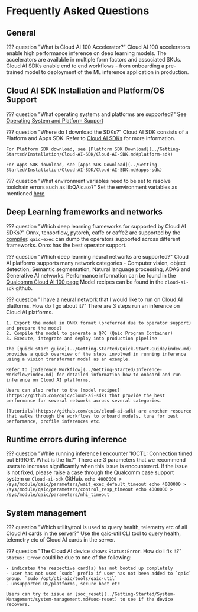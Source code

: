 # Frequently Asked Questions

## General 
??? question "What is Cloud AI 100 Accelerator?"
    Cloud AI 100 accelerators enable high performance inference on deep learning models. The accelerators are available in multiple form factors and associated SKUs. Cloud AI SDKs enable end to end workflows - from onboarding a pre-trained model to deployment of the ML inference application in production. 

## Cloud AI SDK Installation and Platform/OS Support

??? question "What operating systems and platforms are supported?"
    See [Operating System and Platform Support](../Getting-Started/Installation/index.md#supported-operating-systems-hypervisors-and-platforms)

??? question "Where do I download the SDKs?"
    Cloud AI SDK consists of a Platform and Apps SDK. Refer to [Cloud AI SDKs](../Getting-Started/index.md#cloud-ai-sdks) for more information. 

    For Platform SDK download, see [Platform SDK Download](../Getting-Started/Installation/Cloud-AI-SDK/Cloud-AI-SDK.md#platform-sdk)

    For Apps SDK download, see [Apps SDK Download](../Getting-Started/Installation/Cloud-AI-SDK/Cloud-AI-SDK.md#apps-sdk)

??? question "What environment variables need to be set to resolve toolchain errors such as libQAic.so?"
    Set the environment variables as mentioned [here](../Getting-Started/Installation/Pre-requisites/pre-requisites.md#addupdate-environment-variables)


## Deep Learning frameworks and networks 

??? question "Which deep learning frameworks for supported by Cloud AI SDKs?"
    Onnx, tensorflow, pytorch, caffe or caffe2 are supported by the [compiler](../Getting-Started/Inference-Workflow/model-compilation/Compile-the-Model.md). 
    `qaic-exec` can dump the operators supported across different frameworks. Onnx has the best operator support. 
    
??? question "Which deep learning neural networks are supported?"
    Cloud AI platforms supports many network categories - Computer vision, object detection, Semantic segmentation, Natural language processing, ADAS and Generative AI networks. 
    Performance information can be found in the [Qualcomm Cloud AI 100 page](https://www.qualcomm.com/products/technology/processors/cloud-artificial-intelligence) 
    Model recipes can be found in the `cloud-ai-sdk` github. 

??? question "I have a neural network that I would like to run on Cloud AI platforms. How do I go about it?"
    There are 3 steps run an inference on Cloud AI platforms. 

    1. Export the model in ONNX format (preferred due to operator support) and prepare the model 
    2. Compile the model to generate a QPC (Qaic Program Container)
    3. Execute, integrate and deploy into production pipeline

    The [quick start guide](../Getting-Started/Quick-Start-Guide/index.md) provides a quick overview of the steps involved in running inference using a vision transformer model as an example. 

    Refer to [Inference Workflow](../Getting-Started/Inference-Workflow/index.md) for detailed information how to onboard and run inference on Cloud AI platforms. 

    Users can also refer to the [model recipes](https://github.com/quic/cloud-ai-sdk) that provide the best performance for several networks across several categories. 

    [Tutorials](https://github.com/quic/cloud-ai-sdk) are another resource that walks through the workflows to onboard models, tune for best performance, profile inferences etc. 

## Runtime errors during inference 
??? question "While running inference I encounter 'IOCTL: Connection timed out ERROR'. What is the fix?"
    There are 3 parameters that we recommend users to increase significantly when this issue is encountererd. If the issue is not fixed, please raise a case through the Qualcomm case support system or `Cloud-ai-sdk` GitHub. 
    ```
    echo 4000000 > /sys/module/qaic/parameters/wait_exec_default_timeout
    echo 4000000 > /sys/module/qaic/parameters/control_resp_timeout
    echo 4000000 > /sys/module/qaic/parameters/mhi_timeout
    ```

## System management 
??? question "Which utility/tool is used to query health, telemetry etc of all Cloud AI cards in the server?"
    Use the [qaic-util](../Getting-Started/System-Management/system-management.md) CLI tool to query health, telemetry etc of Cloud AI cards in the server. 

??? question "The Cloud AI device shows `Status:Error`. How do i fix it?"
    `Status: Error` could be due to one of the following:

    - indicates the respective card(s) has not booted up completely 
    - user has not used `sudo` prefix if user has not been added to `qaic` group. `sudo /opt/qti-aic/tools/qaic-util`
    - unsupported OS/platforms, secure boot etc

    Users can try to issue an [soc_reset](../Getting-Started/System-Management/system-management.md#soc-reset) to see if the device recovers. 
